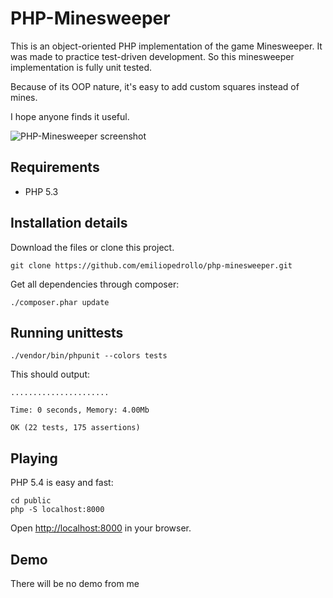 # PHP-Minesweeper

This is an object-oriented PHP implementation of the game Minesweeper. It was made
to practice test-driven development. So this minesweeper implementation is
fully unit tested.

Because of its OOP nature, it's easy to add custom squares instead of mines.

I hope anyone finds it useful.

![PHP-Minesweeper screenshot](https://raw.github.com/emiliopedrollo/php-minesweeper/master/screenshot.png "PHP-Minesweeper screenshot")

## Requirements

* PHP 5.3

## Installation details

Download the files or clone this project.

    git clone https://github.com/emiliopedrollo/php-minesweeper.git

Get all dependencies through composer:

    ./composer.phar update

## Running unittests

    ./vendor/bin/phpunit --colors tests


This should output:

    ......................

    Time: 0 seconds, Memory: 4.00Mb

    OK (22 tests, 175 assertions)

## Playing

PHP 5.4 is easy and fast:

    cd public
    php -S localhost:8000

Open <http://localhost:8000> in your browser.

## Demo

There will be no demo from me
